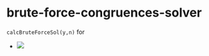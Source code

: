 # brute-force-congruences-solver

`calcBruteForceSol(y,n)` for
- <img src="https://latex.codecogs.com/gif.latex?O_t= x\equiv y(mod n) t " /> 
